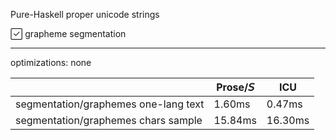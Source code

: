 Pure-Haskell proper unicode strings

✓⃞ grapheme segmentation


-------


optimizations: none

|       	                                |  Prose/𝘚    |  ICU          |
|-----------------------------------------------|------------|---------------|
|segmentation/graphemes one-lang text           | 1.60ms     | 0.47ms        |
|segmentation/graphemes chars sample            | 15.84ms    | 16.30ms       |


